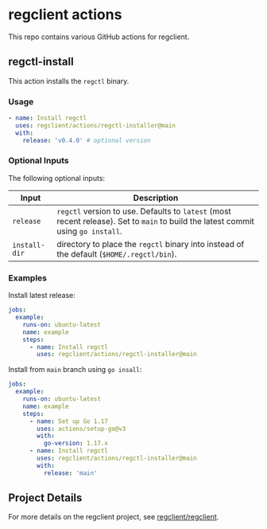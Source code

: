 # regclient actions

This repo contains various GitHub actions for regclient.

## regctl-install

This action installs the `regctl` binary.

### Usage

```yaml
- name: Install regctl
  uses: regclient/actions/regctl-installer@main
  with:
    release: 'v0.4.0' # optional version
```

### Optional Inputs

The following optional inputs:

| Input | Description |
| --- | --- |
| `release` | `regctl` version to use. Defaults to `latest` (most recent release). Set to `main` to build the latest commit using `go install`. |
| `install-dir` | directory to place the `regctl` binary into instead of the default (`$HOME/.regctl/bin`). |

### Examples

Install latest release:

```yaml
jobs:
  example:
    runs-on: ubuntu-latest
    name: example
    steps:
      - name: Install regctl
        uses: regclient/actions/regctl-installer@main
```

Install from `main` branch using `go insall`:

```yaml
jobs:
  example:
    runs-on: ubuntu-latest
    name: example
    steps:
      - name: Set up Go 1.17
        uses: actions/setup-go@v3
        with:
          go-version: 1.17.x
      - name: Install regctl
        uses: regclient/actions/regctl-installer@main
        with:
          release: 'main'
```

## Project Details

For more details on the regclient project, see [regclient/regclient](https://github.com/regclient/regclient).
